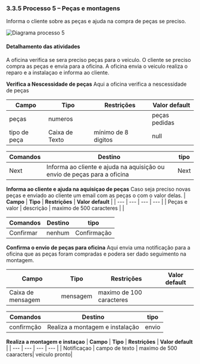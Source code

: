 ### 3.3.5 Processo 5 – Peças e montagens

Informa o cliente sobre as peças e ajuda na compra de peças se preciso.

![Diagrama processo 5](https://github.com/ICEI-PUC-Minas-PPLES-TI/plf-es-2023-2-ti2-1381100-AUTOMECH/assets/125467584/9eede698-aade-4e33-9c9e-76a027a498b5)

#### Detalhamento das atividades

A oficina verifica se sera preciso peças para o veiculo.
O cliente se preciso compra as peças e envia para a oficina.
A oficina envia o veiculo realiza o reparo e a instalaçao e informa ao cliente.

**Verifica a Nescessidade de peças**
Aqui a oficina verifica a nescessidade de peças

| **Campo**       | **Tipo**         | **Restrições** | **Valor default** |
| ---             | ---              | ---            | ---               |
| peças | numeros  |                | peças pedidas   | null              |
| tipo de peça           | Caixa de Texto   | mínimo de 8 digitos |null    |


| **Comandos**       | **Destino**         | **tipo** |
| ---             | ---              | ---            |
| Next | Informa ao cliente e ajuda na aquisição ou envio de peças para a oficina   | Next            |


**Informa ao cliente e ajuda na aquisiçao de peças**
Caso seja preciso novas peças e enviado ao cliente um email com as peças o com o valor delas.
| **Campo**       | **Tipo**         | **Restrições** | **Valor default** |
| ---             | ---              | ---            | ---               |
| Peças e valor |  descrição | maximo de 500 caracteres |                 |

| **Comandos**       | **Destino**         | **tipo** |
| ---             | ---              | ---            |
| Confirmar | nenhum | Confirmação |

**Confirma o envio de peças para oficina**
Aqui envia uma notificação para a oficina que as peças foram compradas e podera ser dado seguimento na montagem.

| **Campo**       | **Tipo**         | **Restrições** | **Valor default** |
| ---             | ---              | ---            | ---               |
|Caixa de mensagem| mensagem | maximo de 100 caracteres|  |

| **Comandos**       | **Destino**         | **tipo** |
| ---             | ---              | ---            |
| confirmção | Realiza a montagem e instalação | envio |

**Realiza a montagem e instaçao**
| **Campo**       | **Tipo**         | **Restrições** | **Valor default** |
| ---             | ---              | ---            | ---               |
| Notificaçao | campo de texto | maximo de 500 caaracters| veiculo pronto|





